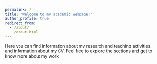 ```yaml
---
permalink: /
title: "Welcome to my academic webpage!"
author_profile: true
redirect_from: 
  - /about/
  - /about.html
---
```


Here you can find information about my research and teaching activities, and information about my CV. Feel free to explore the sections and get to know more about my work.

